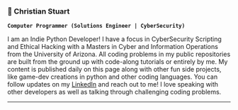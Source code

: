 ### 🔭 Christian Stuart
**`Computer Programmer (Solutions Engineer | CyberSecurity)`**
<!--
**ChristianTStu/ChristianTStu** is a ✨ _special_ ✨ repository because its `README.md` (this file) appears on your GitHub profile.

Here are some ideas to get you started:

- 🔭 I’m currently working on ...
- 🌱 I’m currently learning ...
- 👯 I’m looking to collaborate on ...
- 🤔 I’m looking for help with ...
- 💬 Ask me about ...
- 📫 How to reach me: ...
- 😄 Pronouns: ...
- ⚡ Fun fact: ...
-->

I am an Indie Python Developer! I have a focus in CyberSecurity Scripting and Ethical Hacking with a Masters in Cyber and Information Operations from the University of Arizona. All coding problems in my public repositories are built from the ground up with code-along tutorials or entirely by me. My content is published daily on this page along with other fun side projects, like game-dev creations in python and other coding languages. You can follow updates on my [LinkedIn](https://www.linkedin.com/in/christiantstu/) and reach out to me! I love speaking with other developers as well as talking through challenging coding problems. 

---
